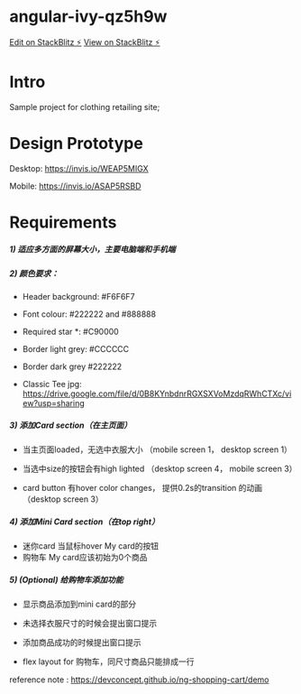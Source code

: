 # angular-ivy-qz5h9w

[Edit on StackBlitz ⚡️](https://stackblitz.com/edit/angular-ivy-qz5h9w)
[View on StackBlitz ⚡️](https://angular-ivy-qz5h9w.stackblitz.io)


# Intro
Sample project for clothing retailing site;

# Design Prototype
Desktop: https://invis.io/WEAP5MIGX

Mobile: https://invis.io/ASAP5RSBD

# Requirements

##### 1)  适应多方面的屏幕大小，主要电脑端和手机端

##### 2) 颜色要求： 

* Header background: #F6F6F7

* Font colour:  #222222 and #888888

* Required star *: #C90000

* Border light grey: #CCCCCC

* Border dark grey #222222

* Classic Tee jpg: https://drive.google.com/file/d/0B8KYnbdnrRGXSXVoMzdqRWhCTXc/view?usp=sharing

##### 3) 添加Card section（在主页面）

* 当主页面loaded，无选中衣服大小 （mobile screen 1， desktop screen 1）

* 当选中size的按钮会有high lighted （desktop screen 4， mobile screen 3）

* card button 有hover color changes， 提供0.2s的transition 的动画（desktop screen 3）

##### 4) 添加Mini Card section（在top right）

*  迷你card 当鼠标hover My card的按钮 
*  购物车 My card应该初始为0个商品

##### 5) (Optional) 给购物车添加功能

* 显示商品添加到mini card的部分

* 未选择衣服尺寸的时候会提出窗口提示

* 添加商品成功的时候提出窗口提示

* flex layout for 购物车，同尺寸商品只能排成一行

reference note : 
https://devconcept.github.io/ng-shopping-cart/demo

